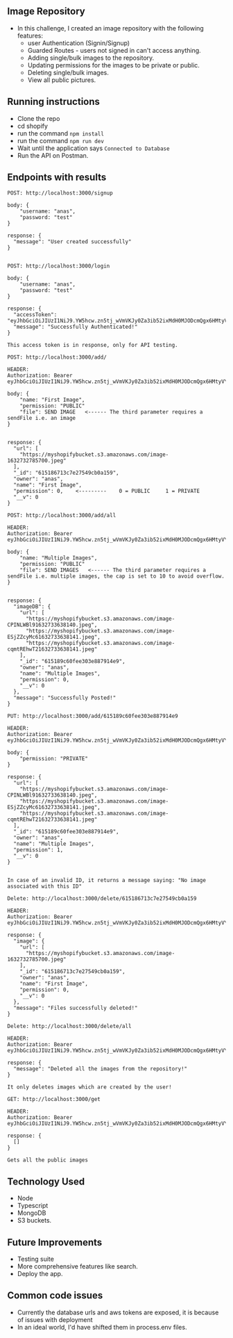 ## Image Repository

- In this challenge, I created an image repository with the following features:
  - user Authentication (Signin/Signup)
  - Guarded Routes - users not signed in can't access anything.
  - Adding single/bulk images to the repository.
  - Updating permissions for the images to be private or public.
  - Deleting single/bulk images.
  - View all public pictures.



## Running instructions
-   Clone the repo
-   cd shopify
-   run the command `npm install`
-   run the command `npm run dev`
-   Wait until the application says `Connected to Database`
-   Run the API on Postman.

## Endpoints with results</h1>
```
POST: http://localhost:3000/signup

body: {
    "username: "anas",
    "password: "test"
}

response: {
  "message": "User created successfully"
}


```

```
POST: http://localhost:3000/login

body: {
    "username: "anas",
    "password: "test"
}

response: {
  "accessToken": "eyJhbGciOiJIUzI1NiJ9.YW5hcw.zn5tj_wVmVKJy0Za3ib52ixMdH0MJODcmQgx6HMtyVY",
  "message": "Successfully Authenticated!"
}

This access token is in response, only for API testing.

```

```
POST: http://localhost:3000/add/

HEADER:
Authorization: Bearer eyJhbGciOiJIUzI1NiJ9.YW5hcw.zn5tj_wVmVKJy0Za3ib52ixMdH0MJODcmQgx6HMtyVY

body: {
    "name: "First Image",
    "permission: "PUBLIC"
    "file": SEND IMAGE   <------ The third parameter requires a sendFile i.e. an image
}


response: {
  "url": [
    "https://myshopifybucket.s3.amazonaws.com/image-1632732785700.jpeg"
  ],
  "_id": "615186713c7e27549cb0a159",
  "owner": "anas",
  "name": "First Image",
  "permission": 0,    <---------    0 = PUBLIC     1 = PRIVATE
  "__v": 0
}

```

```
POST: http://localhost:3000/add/all

HEADER:
Authorization: Bearer eyJhbGciOiJIUzI1NiJ9.YW5hcw.zn5tj_wVmVKJy0Za3ib52ixMdH0MJODcmQgx6HMtyVY

body: {
    "name: "Multiple Images",
    "permission: "PUBLIC"
    "file": SEND IMAGES   <------ The third parameter requires a sendFile i.e. multiple images, the cap is set to 10 to avoid overflow.
}


response: {
  "imageDB": {
    "url": [
      "https://myshopifybucket.s3.amazonaws.com/image-CPINLWBl91632733638140.jpeg",
      "https://myshopifybucket.s3.amazonaws.com/image-ESjZZcyMc61632733638141.jpeg",
      "https://myshopifybucket.s3.amazonaws.com/image-cqmtREhwT21632733638141.jpeg"
    ],
    "_id": "615189c60fee303e887914e9",
    "owner": "anas",
    "name": "Multiple Images",
    "permission": 0,
    "__v": 0
  },
  "message": "Successfully Posted!"
}

```

```
PUT: http://localhost:3000/add/615189c60fee303e887914e9

HEADER:
Authorization: Bearer eyJhbGciOiJIUzI1NiJ9.YW5hcw.zn5tj_wVmVKJy0Za3ib52ixMdH0MJODcmQgx6HMtyVY

body: {
    "permission: "PRIVATE"
}

response: {
  "url": [
    "https://myshopifybucket.s3.amazonaws.com/image-CPINLWBl91632733638140.jpeg",
    "https://myshopifybucket.s3.amazonaws.com/image-ESjZZcyMc61632733638141.jpeg",
    "https://myshopifybucket.s3.amazonaws.com/image-cqmtREhwT21632733638141.jpeg"
  ],
  "_id": "615189c60fee303e887914e9",
  "owner": "anas",
  "name": "Multiple Images",
  "permission": 1,
  "__v": 0
}


In case of an invalid ID, it returns a message saying: "No image associated with this ID"
```

```
Delete: http://localhost:3000/delete/615186713c7e27549cb0a159

HEADER:
Authorization: Bearer eyJhbGciOiJIUzI1NiJ9.YW5hcw.zn5tj_wVmVKJy0Za3ib52ixMdH0MJODcmQgx6HMtyVY

response: {
  "image": {
    "url": [
      "https://myshopifybucket.s3.amazonaws.com/image-1632732785700.jpeg"
    ],
    "_id": "615186713c7e27549cb0a159",
    "owner": "anas",
    "name": "First Image",
    "permission": 0,
    "__v": 0
  },
  "message": "Files successfully deleted!"
}

```

```
Delete: http://localhost:3000/delete/all

HEADER:
Authorization: Bearer eyJhbGciOiJIUzI1NiJ9.YW5hcw.zn5tj_wVmVKJy0Za3ib52ixMdH0MJODcmQgx6HMtyVY

response: {
  "message": "Deleted all the images from the repository!"
}

It only deletes images which are created by the user!
```

```
GET: http://localhost:3000/get

HEADER:
Authorization: Bearer eyJhbGciOiJIUzI1NiJ9.YW5hcw.zn5tj_wVmVKJy0Za3ib52ixMdH0MJODcmQgx6HMtyVY

response: {
  []
}

Gets all the public images
```

## Technology Used 
-   Node
-   Typescript
-   MongoDB
-   S3 buckets.

## Future Improvements 
-   Testing suite
-   More comprehensive features like search.
-   Deploy the app.

## Common code issues
-   Currently the database urls and aws tokens are exposed, it is because of issues with deployment 
-   In an ideal world, I'd have shifted them in process.env files.
